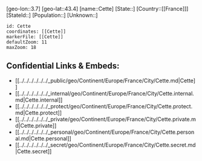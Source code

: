 ﻿---
location: [43.4,3.7]
mapzoom: [7,12] 
mapmarker: city 
type: City
tags:
- geo/City


SpocWebEntityId: 29538
isDeleted: false
confidential: public

---
[geo-lon::3.7]
[geo-lat::43.4]
[name::Cette]
[State::]
[Country::[[France]]]
[StateId::]
[Population::]
[Unknown::]


```leaflet
id: Cette
coordinates: [[Cette]]
markerFile: [[Cette]]
defaultZoom: 11 
maxZoom: 18
```


## Confidential Links & Embeds: 
- [[../../../../../../_public/geo/Continent/Europe/France/City/Cette.md|Cette]] 
- [[../../../../../../_internal/geo/Continent/Europe/France/City/Cette.internal.md|Cette.internal]] 
- [[../../../../../../_protect/geo/Continent/Europe/France/City/Cette.protect.md|Cette.protect]] 
- [[../../../../../../_private/geo/Continent/Europe/France/City/Cette.private.md|Cette.private]] 
- [[../../../../../../_personal/geo/Continent/Europe/France/City/Cette.personal.md|Cette.personal]] 
- [[../../../../../../_secret/geo/Continent/Europe/France/City/Cette.secret.md|Cette.secret]] 
